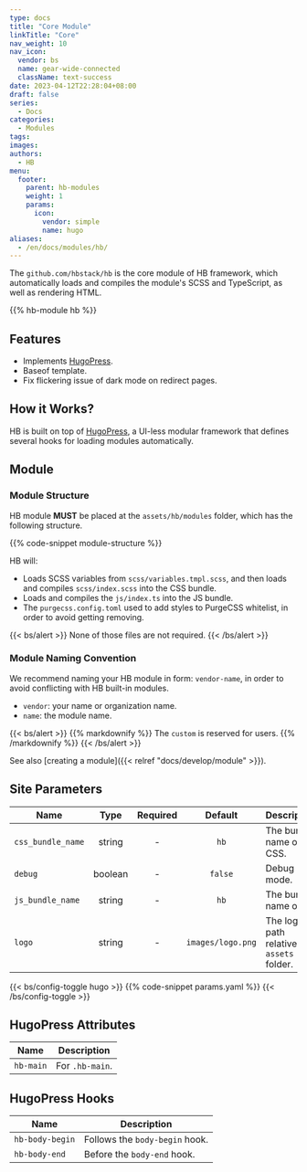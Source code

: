 ```yaml
---
type: docs
title: "Core Module"
linkTitle: "Core"
nav_weight: 10
nav_icon:
  vendor: bs
  name: gear-wide-connected
  className: text-success
date: 2023-04-12T22:28:04+08:00
draft: false
series:
  - Docs
categories:
  - Modules
tags:
images:
authors:
  - HB
menu:
  footer:
    parent: hb-modules
    weight: 1
    params:
      icon:
        vendor: simple
        name: hugo
aliases:
  - /en/docs/modules/hb/
---
```


The `github.com/hbstack/hb` is the core module of HB framework, which automatically loads and compiles the module's SCSS and TypeScript, as well as rendering HTML.

<!--more-->

{{% hb-module hb %}}

## Features

- Implements [HugoPress](https://hugomods.com/en/docs/hugopress/).
- Baseof template.
- Fix flickering issue of dark mode on redirect pages.

## How it Works?

HB is built on top of [HugoPress](https://hugomods.com/en/docs/hugopress/), a UI-less modular framework that defines several hooks for loading modules automatically.

## Module

### Module Structure

HB module **MUST** be placed at the `assets/hb/modules` folder, which has the following structure.

{{% code-snippet module-structure %}}

HB will:

- Loads SCSS variables from `scss/variables.tmpl.scss`, and then loads and compiles `scss/index.scss` into the CSS bundle.
- Loads and compiles the `js/index.ts` into the JS bundle.
- The `purgecss.config.toml` used to add styles to PurgeCSS whitelist, in order to avoid getting removing.

{{< bs/alert >}}
None of those files are not required.
{{< /bs/alert >}}

### Module Naming Convention

We recommend naming your HB module in form: `vendor-name`, in order to avoid conflicting with HB built-in modules.

- `vendor`: your name or organization name.
- `name`: the module name.

{{< bs/alert >}}
{{% markdownify %}}
The `custom` is reserved for users.
{{% /markdownify %}}
{{< /bs/alert >}}

See also [creating a module]({{< relref "docs/develop/module" >}}).

## Site Parameters

| Name              |  Type   | Required |      Default      | Description                                |
| ----------------- | :-----: | :------: | :---------------: | ------------------------------------------ |
| `css_bundle_name` | string  |    -     |       `hb`        | The bundle name of CSS.                    |
| `debug`           | boolean |    -     |      `false`      | Debug mode.                                |
| `js_bundle_name`  | string  |    -     |       `hb`        | The bundle name of JS.                     |
| `logo`            | string  |    -     | `images/logo.png` | The logo path relative to `assets` folder. |

{{< bs/config-toggle hugo >}}
{{% code-snippet params.yaml %}}
{{< /bs/config-toggle >}}

## HugoPress Attributes

| Name      | Description     |
| --------- | --------------- |
| `hb-main` | For `.hb-main`. |

## HugoPress Hooks

| Name            | Description                    |
| --------------- | ------------------------------ |
| `hb-body-begin` | Follows the `body-begin` hook. |
| `hb-body-end`   | Before the `body-end` hook.    |
